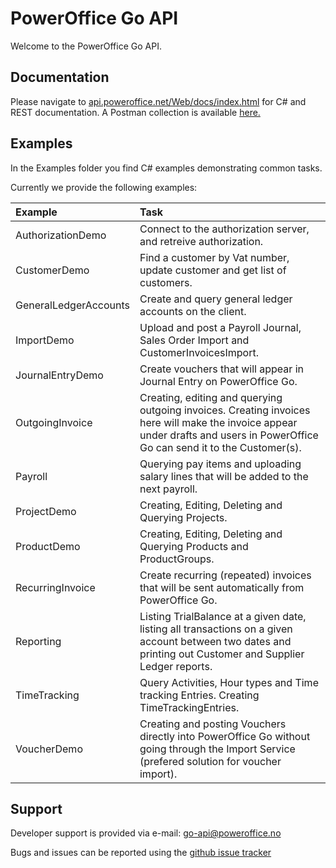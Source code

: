 # PowerOffice Go API

Welcome to the PowerOffice Go API.

## Documentation

Please navigate to [api.poweroffice.net/Web/docs/index.html](https://api.poweroffice.net/Web/docs/index.html) for C# and REST documentation.
A Postman collection is available [here.](https://www.postman.com/gold-sunset-645321/workspace/poweroffice-api-v1-public/overview)

## Examples

In the Examples folder you find C# examples demonstrating common tasks.

Currently we provide the following examples:

Example              | Task
:------------------- |:---------------
AuthorizationDemo    | Connect to the authorization server, and retreive authorization.
CustomerDemo         | Find a customer by Vat number, update customer and get list of customers.
GeneralLedgerAccounts| Create and query general ledger accounts on the client.
ImportDemo           | Upload and post a Payroll Journal, Sales Order Import and CustomerInvoicesImport.
JournalEntryDemo     | Create vouchers that will appear in Journal Entry on PowerOffice Go.
OutgoingInvoice      | Creating, editing and querying outgoing invoices. Creating invoices here will make the invoice appear under drafts and users in PowerOffice Go can send it to the Customer(s).
Payroll	             | Querying pay items and uploading salary lines that will be added to the next payroll.
ProjectDemo          | Creating, Editing, Deleting and Querying Projects.
ProductDemo          | Creating, Editing, Deleting and Querying Products and ProductGroups.
RecurringInvoice     | Create recurring (repeated) invoices that will be sent automatically from PowerOffice Go.
Reporting            | Listing TrialBalance at a given date, listing all transactions on a given account between two dates and printing out Customer and Supplier Ledger reports.
TimeTracking         | Query Activities, Hour types and Time tracking Entries. Creating TimeTrackingEntries.
VoucherDemo          | Creating and posting Vouchers directly into PowerOffice Go without going through the Import Service (prefered solution for voucher import).

## Support

Developer support is provided via e-mail: [go-api@poweroffice.no](mailto:go-api@poweroffice.no)

Bugs and issues can be reported using the [github issue tracker](https://github.com/PowerOffice/go-api/issues)
